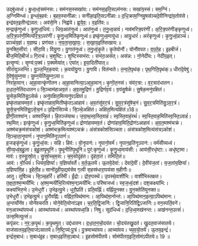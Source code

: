 

  
उद्बु॑ध्यध्वं। बु॒ध्य॒ध्वं॒सम॑नस:। सम॑नस॒स्सखा॑य:। सम॑नस॒इति॒सऽम॑नस:। सखा॑य॒स्सं। सम॒ग्निं। अ॒ग्निमि॑न्ध्वं। इ॒न्ध्वं॒ब॒हव॑:। ब॒हव॒स्सनी॑ळा:। सनी॑ळा॒इति॒सऽनी॑ळा:॥ द॒धि॒क्राम॒ग्निमु॒षस॑ञ्चदे॒वीनिन्द्रा॑व॒तोव॑से। इन्द्र॑वत॒इतीन्द्र॑ऽवत:। अव॑से॒नि। निह्व॑ये। ह्व॒ये॒व॒:। व॒इति॑व:॥  
म॒न्द्राकृ॑णुध्वं। कृ॒णु॒ध्वं॒धिय॑:। धिय॒आत॑नुध्वं। आत॑नुध्वं। त॒नु॒ध्व॒न्नावं॑। नाव॑मरित्र॒पर॑णीं। अ॒रि॒त्र॒पर॑णीङ्कृणुध्वं। अ॒रि॒त्र॒पर॑णी॒मित्य॑रि॒त्र॒ऽपर॑णीं। कृ॒णु॒ध्व॒मिति॑कृणुध्वं॥ इष्कृ॑णुध्व॒मायु॑धा। आयु॒धारं॑। अरं॑कृणुध्वं। कृ॒णु॒ध्वं॒प्राञ्चं॑। प्राञ्चं॑य॒ज्ञं। य॒ज्ञम्प्र। प्रण॑यत। न॒य॒ता॒स॒खा॒य॒:। स॒खा॒य॒इति॑सखाय:॥  
यु॒नक्ति॒सीरा॑:। सीरा॒वि। वियु॒गा। यु॒गात॑नुध्वं। त॒नु॒ध्वं॒कृ॒ते। कृ॒तेयोनौ॑। योनौ॑वपत। व॒प॒ते॒ह। इ॒हबीजं॑। बीज॒मिति॒बीजं॑॥ गि॒राच॑। च॒शृ॒ष्टि:। शृ॒ष्टिस्सभ॑रा:। सभ॑रा॒अस॑त्। अस॑न्न:। नो॒नेदी॑य:। नेदी॑य॒इत्। इत्सृ॒ण्य॑:। सृ॒ण्य॑:प॒क्वं। प॒क्वमेया॑त्। एया॑त्। इ॒या॒दिती॑यात्॥  
सीरा॑युञ्जन्ति। यु॒ञ्ज॒न्ति॒क॒वय॑:। क॒वयो॑यु॒गा। यु॒गावि। वित॑न्वते। त॒न्व॒ते॒पृथ॑क्। पृथ॒गिति॒पृथ॑क्॥ धीरा॑दे॒वेषु॑। दे॒वेषु॑सुम्न॒या। सु॒म्न॒येति॑सु॒म्न॒ऽया॥  
निरा॑हा॒वान्। आ॒हा॒वान्कृ॑णॊतन। आ॒हा॒वानित्या॒ऽआ॒हा॒वान्। कृ॒णॊ॒त॒नसं। संव॑र॒त्रा:। व॒र॒त्राद॑धातन। द॒धा॒त॒नेति॑दधातन॥ सि॒ञ्चाम॑हाअव॒तं। अ॒व॒तमु॒द्रिणं॑। मु॒द्रिणं॑व॒यं। व॒यंसु॒षेकं॑। सु॒षेक॒मनु॑पक्षितं। सु॒सेक॒मिति॑सु॒ऽसेकं॑। अनु॑पक्षित॒मित्यनु॑पऽक्षितं॥  
इष्कृ॑ताहावमव॒तं। इष्कृ॑ताहाव॒मितीष्कृ॑तऽआहावं। अ॒व॒तंसु॑वर॒त्रं। सु॒व॒र॒त्रंसु॑षेच॒नं। सु॒व॒र॒त्रमिति॑सु॒ऽव॒र॒त्रं। सु॒से॒च॒नमिति॑सु॒ऽसे॒च॒नं॥ उ॒द्रिणं॑सिञ्चे। सि॒ञ्चे॒अक्षि॑तं। अक्षि॑त॒मित्यक्षि॑तं॥18॥  
प्री॒णी॒ताश्वा॑न्। अश्वा॑न्हि॒तं। हि॒तञ्ज॑याथ। ज॒या॒थ॒स्व॒स्ति॒वाहं॑। स्व॒स्ति॒वाहं॒रथं॑। स्व॒स्ति॒वाह॒मिति॑स्व॒स्ति॒ऽवाहं॑। रथ॒मित्। इत्कृ॑णुध्वं। कृ॒णु॒ध्व॒मिति॑कृणुध्वं॥ द्रोणा॑हावमव॒तं। द्रोणा॑हाव॒मिति॒द्रोण॑ऽआहावं। अ॒व॒त॒मश्म॑चक्रं। अश्म॑चक्र॒मंस॑त्रकोशं। अश्म॑चक्र॒मित्यश्म॑ऽचक्रं। अंस॑त्रकोशंसिञ्चता। अंस॑त्रकोश॒मित्यंस॑त्रऽकोशं। सि॒ञ्चा॒ता॒नृ॒पाणं॑। नृ॒पाण॒मिति॑नृ॒ऽपाणं॑॥  
व्र॒जङ्कृ॑णुध्वं। कृ॒णु॒ध्वं॒स:। सहि। हिव॑:। वो॒नृ॒पान॑:। नृ॒पानो॒वर्म॑। नृ॒पान॒इति॑नृ॒ऽपान॑:। वर्म॑सीव्यध्वं। सी॒व्य॒ध्वं॒ब॒हु॒ला। ब॒हु॒लापृ॒थूनि॑। पृ॒थूनीति॑पृ॒थूनि॑॥ पुर॑:कृणुध्वं। कृ॒णु॒ध्व॒माय॑सी:। आय॑सी॒रधृ॑ष्टा:। अधृ॑ष्टा॒मा। माव॑:। व॒स्सु॒स्रो॒त्। सु॒स्रो॒च्च॒म॒स:। च॒म॒सोदृंह॑त। दृंह॑ता॒तं। तमिति॒तं॥  
आव॑:। वो॒धियं॑। धियं॑य॒ज्ञियां॑। य॒ज्ञियां॑वर्ते। व॒र्त॒ऊ॒तये॑। ऊ॒तये॒देवा॑:। देवा॑दे॒वीं। दे॒वींय॑ज॒तां। य॒ज॒तांय॒ज्ञियां॑। य॒ज्ञिया॑मि॒ह। इ॒हेती॒ह॥ सानो॑दुहीय॒द्यव॑सेव ग॒त्वी स॒हस्र॑धारा॒पय॑सा म॒हीगौः॥  
आतु। तूषि॑ञ्च। सि॒ञ्च॒हरिं॑। हरि॑मीं। ईं॒द्रो:। द्रोरु॒पस्थे॑। उ॒पस्थे॒वाशी॑भि:। वाशी॑भिस्तक्षत। त॒क्ष॒ता॒श्म॒न्मयी॑भि:। अ॒श्म॒न्मयी॑भि॒रित्य॑श्म॒न्ऽमयी॑भि:॥ परि॑ष्वजध्वं। स्व॒ज॒ध्वं॒दश॑। दश॒कक्ष्या॑भि:। कक्ष्या॑भिरु॒भे। उ॒भेधुरौ॑। उ॒भेइत्यु॒भे। धुरौ॒प्रति॑। प्रति॒वह्निं॑। वह्निं॑युनक्त। यु॒न॒क्तेति॑युनक्त॥  
उ॒भेधुरौ॑। उ॒भेइत्यु॒भे। धु॒रौवह्नि॑:। वह्नि॑रा॒पिब्द॑मान:। आ॒पिब्द॑मा॒नोन्त॑:। आ॒पिब्द॑मान॒इत्या॒ऽपिब्द॑मान:। अ॒न्तर्योने॑व। योने॑वचरति। योने॒वेति॒योना॑ऽइव। च॒र॒ति॒द्वि॒जानि॑:। द्वि॒जानि॒रिति॑द्वि॒ऽजानि॑:॥ वन॒स्पतिं॒वने॑। वन॒आस्था॑पयध्वं। आस्था॑पयध्वं। अस्था॑पयध्व॒न्नि। निषु। सूद॑धिध्वं। द॒धि॒ध्व॒मख॑नन्त:। अख॑नन्त॒उत्सं॑। उत्स॒मित्युत्सं॑॥  
कपृ॑न्नर:। न॒र॒:क॒पृ॒थं। क॒पृ॒थमुत्। उद्द॑धातन। द॒धा॒त॒न॒चो॒दय॑त। चो॒दय॑तखु॒दत॑। खु॒दत॒वाज॑सातये। वाज॑सातय॒इति॒वाज॑ऽसातये॥ नि॒ष्टि॒ग्र्य॑:पु॒त्रं। पु॒त्रमाच्या॑वय। आच्या॑वय। च्य॒व॒यो॒तये॑। ऊ॒तय॒इन्द्रं॑। इन्द्रं॑स॒बाध॑:। स॒बाध॑इ॒ह। स॒बाध॒इति॑स॒ऽबाध॑:। इ॒हसोम॑पीतये। सोम॑पीतय॒इति॒सोम॑ऽपीतये॥ 19 ॥  
